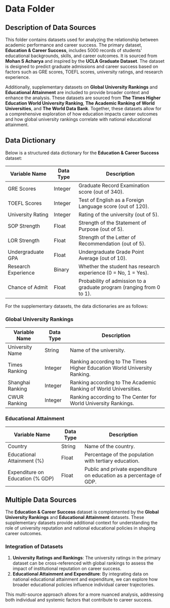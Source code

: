 # Data Folder  

## Description of Data Sources  
This folder contains datasets used for analyzing the relationship between academic performance and career success. The primary dataset, **Education & Career Success**, includes 5000 records of students' educational backgrounds, skills, and career outcomes. It is sourced from **Mohan S Acharya** and inspired by the **UCLA Graduate Dataset**. The dataset is designed to predict graduate admissions and career success based on factors such as GRE scores, TOEFL scores, university ratings, and research experience.  

Additionally, supplementary datasets on **Global University Rankings** and **Educational Attainment** are included to provide broader context and enhance the analysis. These datasets are sourced from **The Times Higher Education World University Ranking**, **The Academic Ranking of World Universities**, and **The World Data Bank**. Together, these datasets allow for a comprehensive exploration of how education impacts career outcomes and how global university rankings correlate with national educational attainment.  

## Data Dictionary  
Below is a structured data dictionary for the **Education & Career Success** dataset:  

| Variable Name                     | Data Type | Description                                                                 |
|------------------------------------|-----------|-----------------------------------------------------------------------------|
| GRE Scores                        | Integer   | Graduate Record Examination score (out of 340).                             |
| TOEFL Scores                      | Integer   | Test of English as a Foreign Language score (out of 120).                   |
| University Rating                 | Integer   | Rating of the university (out of 5).                                        |
| SOP Strength                      | Float     | Strength of the Statement of Purpose (out of 5).                            |
| LOR Strength                      | Float     | Strength of the Letter of Recommendation (out of 5).                        |
| Undergraduate GPA                 | Float     | Undergraduate Grade Point Average (out of 10).                              |
| Research Experience               | Binary    | Whether the student has research experience (0 = No, 1 = Yes).              |
| Chance of Admit                   | Float     | Probability of admission to a graduate program (ranging from 0 to 1).       |

For the supplementary datasets, the data dictionaries are as follows:  

### Global University Rankings  
| Variable Name                     | Data Type | Description                                                                 |
|------------------------------------|-----------|-----------------------------------------------------------------------------|
| University Name                   | String    | Name of the university.                                                     |
| Times Ranking                     | Integer   | Ranking according to The Times Higher Education World University Ranking.   |
| Shanghai Ranking                  | Integer   | Ranking according to The Academic Ranking of World Universities.            |
| CWUR Ranking                      | Integer   | Ranking according to The Center for World University Rankings.              |

### Educational Attainment  
| Variable Name                     | Data Type | Description                                                                 |
|------------------------------------|-----------|-----------------------------------------------------------------------------|
| Country                           | String    | Name of the country.                                                        |
| Educational Attainment (%)        | Float     | Percentage of the population with tertiary education.                       |
| Expenditure on Education (% GDP)  | Float     | Public and private expenditure on education as a percentage of GDP.         |

## Multiple Data Sources  
The **Education & Career Success** dataset is complemented by the **Global University Rankings** and **Educational Attainment** datasets. These supplementary datasets provide additional context for understanding the role of university reputation and national educational policies in shaping career outcomes.  

### Integration of Datasets  
1. **University Ratings and Rankings**: The university ratings in the primary dataset can be cross-referenced with global rankings to assess the impact of institutional reputation on career success.  
2. **Educational Attainment and Expenditure**: By integrating data on national educational attainment and expenditure, we can explore how broader educational policies influence individual career trajectories.  

This multi-source approach allows for a more nuanced analysis, addressing both individual and systemic factors that contribute to career success.  

